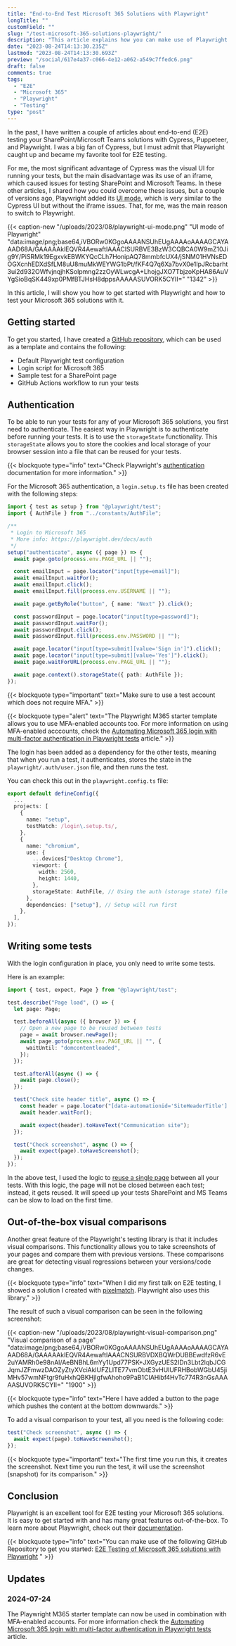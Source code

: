 ```yaml
---
title: "End-to-End Test Microsoft 365 Solutions with Playwright"
longTitle: ""
customField: ""
slug: "/test-microsoft-365-solutions-playwright/"
description: "This article explains how you can make use of Playwright to end-to-end test your Microsoft 365 (SharePoint & Microsoft Teams) solutions."
date: "2023-08-24T14:13:30.235Z"
lastmod: "2023-08-24T14:13:30.693Z"
preview: "/social/617e4a37-c066-4e12-a062-a549c7ffedc6.png"
draft: false
comments: true
tags:
  - "E2E"
  - "Microsoft 365"
  - "Playwright"
  - "Testing"
type: "post"
---
```


In the past, I have written a couple of articles about end-to-end (E2E) testing your SharePoint/Microsoft Teams solutions with Cypress, Puppeteer, and Playwright. I was a big fan of Cypress, but I must admit that Playwright caught up and became my favorite tool for E2E testing.

For me, the most significant advantage of Cypress was the visual UI for running your tests, but the main disadvantage was its use of an iframe, which caused issues for testing SharePoint and Microsoft Teams. In these other articles, I shared how you could overcome these issues, but a couple of versions ago, Playwright added its [UI mode](https://playwright.dev/docs/test-ui-mode), which is very similar to the Cypress UI but without the iframe issues. That, for me, was the main reason to switch to Playwright.

{{< caption-new "/uploads/2023/08/playwright-ui-mode.png" "UI mode of Playwright"  "data:image/png;base64,iVBORw0KGgoAAAANSUhEUgAAAAoAAAAGCAYAAAD68A/GAAAAAklEQVR4AewaftIAAAClSURBVE3BzW3CQBCA0W9mZ10Jig9Y/PiSRMk19EgxvkEBWKYQcCLh7HonipAQ78mmbfcUX4/jSNM01HVNsEDOGXcnhEDXdSfLM8uU8muMkWEYWG1bPt/fKF4Q7q6Xa7bvX0e1IpJRcbarht3ui2d932OWfvjnqjhKSolpmng2zzOyWLwcgA+LhojgJXO7TbjzoKpHA86AuVYgSioBqSK449xp0PMfBTJHsH8dppsAAAAASUVORK5CYII=" "1342" >}}

In this article, I will show you how to get started with Playwright and how to test your Microsoft 365 solutions with it.

## Getting started

To get you started, I have created a [GitHub repository](https://github.com/estruyf/testing-microsoft365-playwright-template), which can be used as a template and contains the following:

- Default Playwright test configuration
- Login script for Microsoft 365
- Sample test for a SharePoint page
- GitHub Actions workflow to run your tests

## Authentication

To be able to run your tests for any of your Microsoft 365 solutions, you first need to authenticate. The easiest way in Playwright is to authenticate before running your tests. It is to use the `storageState` functionality. This `storageState` allows you to store the cookies and local storage of your browser session into a file that can be reused for your tests.

{{< blockquote type="info" text="Check Playwright's [authentication](https://playwright.dev/docs/auth) documentation for more information." >}}

For the Microsoft 365 authentication, a `login.setup.ts` file has been created with the following steps:

```typescript
import { test as setup } from "@playwright/test";
import { AuthFile } from "../constants/AuthFile";

/**
 * Login to Microsoft 365
 * More info: https://playwright.dev/docs/auth
 */
setup("authenticate", async ({ page }) => {
  await page.goto(process.env.PAGE_URL || "");

  const emailInput = page.locator("input[type=email]");
  await emailInput.waitFor();
  await emailInput.click();
  await emailInput.fill(process.env.USERNAME || "");

  await page.getByRole("button", { name: "Next" }).click();

  const passwordInput = page.locator("input[type=password]");
  await passwordInput.waitFor();
  await passwordInput.click();
  await passwordInput.fill(process.env.PASSWORD || "");

  await page.locator("input[type=submit][value='Sign in']").click();
  await page.locator("input[type=submit][value='Yes']").click();
  await page.waitForURL(process.env.PAGE_URL || "");

  await page.context().storageState({ path: AuthFile });
});
```

{{< blockquote type="important" text="Make sure to use a test account which does not require MFA." >}}

{{< blockquote type="alert" text="The Playwright M365 starter template allows you to use MFA-enabled accounts too. For more information on using MFA-enabled acccounts, check the [Automating Microsoft 365 login with multi-factor authentication in Playwright tests](https://www.eliostruyf.com/automating-microsoft-365-login-mfa-playwright-tests/) article." >}}

The login has been added as a dependency for the other tests, meaning that when you run a test, it authenticates, stores the state in the `playwright/.auth/user.json` file, and then runs the test.

You can check this out in the `playwright.config.ts` file:

```typescript
export default defineConfig({
  ...
  projects: [
    {
      name: "setup",
      testMatch: /login\.setup.ts/,
    },
    {
      name: "chromium",
      use: {
        ...devices["Desktop Chrome"],
        viewport: {
          width: 2560,
          height: 1440,
        },
        storageState: AuthFile, // Using the auth (storage state) file
      },
      dependencies: ["setup"], // Setup will run first
    },
  ],
});
```

## Writing some tests

With the login configuration in place, you only need to write some tests.

Here is an example:

```typescript
import { test, expect, Page } from "@playwright/test";

test.describe("Page load", () => {
  let page: Page;

  test.beforeAll(async ({ browser }) => {
    // Open a new page to be reused between tests
    page = await browser.newPage();
    await page.goto(process.env.PAGE_URL || "", {
      waitUntil: "domcontentloaded",
    });
  });

  test.afterAll(async () => {
    await page.close();
  });

  test("Check site header title", async () => {
    const header = page.locator("[data-automationid='SiteHeaderTitle'] a");
    await header.waitFor();

    await expect(header).toHaveText("Communication site");
  });

  test("Check screenshot", async () => {
    await expect(page).toHaveScreenshot();
  });
});
```

In the above test, I used the logic to [reuse a single page](https://playwright.dev/docs/test-retries#reuse-single-page-between-tests) between all your tests. With this logic, the page will not be closed between each test; instead, it gets reused. It will speed up your tests SharePoint and MS Teams can be slow to load on the first time.

## Out-of-the-box visual comparisons

Another great feature of the Playwright's testing library is that it includes visual comparisons. This functionality allows you to take screenshots of your pages and compare them with previous versions. These comparisons are great for detecting visual regressions between your versions/code changes.

{{< blockquote type="info" text="When I did my first talk on E2E testing, I showed a solution I created with [pixelmatch](https://github.com/mapbox/pixelmatch). Playwright also uses this library." >}}

The result of such a visual comparison can be seen in the following screenshot:

{{< caption-new "/uploads/2023/08/playwright-visual-comparison.png" "Visual comparison of a page"  "data:image/png;base64,iVBORw0KGgoAAAANSUhEUgAAAAoAAAAGCAYAAAD68A/GAAAAAklEQVR4AewaftIAAACNSURBVDXBQWrDUBBEwdfzR6vE2uYAMRh0e98nAl/AeBNBhL6mYy1Upd77PSK+JXGyzUES2IDn3Lbt2lqbJCGJqmJZFmwzDAOZyZtyXVciAklUFZLITE77vmObtE3vHUlUFRHBobWGbU45jiMHv57wmNFtgr9fuHxhQBKHjIgfwAhoho9PaB1CIAHibf4HvTc774R3nGsAAAAASUVORK5CYII=" "1900" >}}

{{< blockquote type="info" text="Here I have added a button to the page which pushes the content at the bottom downwards." >}}

To add a visual comparison to your test, all you need is the following code:

```typescript
test("Check screenshot", async () => {
  await expect(page).toHaveScreenshot();
});
```

{{< blockquote type="important" text="The first time you run this, it creates the screenshot. Next time you run the test, it will use the screenshot (snapshot) for its comparison." >}}

## Conclusion

Playwright is an excellent tool for E2E testing your Microsoft 365 solutions. It is easy to get started with and has many great features out-of-the-box. To learn more about Playwright, check out their [documentation](https://playwright.dev/docs/intro).

{{< blockquote type="info" text="You can make use of the following GitHub Repository to get you started: [E2E Testing of Microsoft 365 solutions with Playwright](https://github.com/estruyf/testing-microsoft365-playwright-template) " >}}

## Updates

### 2024-07-24

The Playwright M365 starter template can now be used in combination with MFA-enabled accounts. For more information check the [Automating Microsoft 365 login with multi-factor authentication in Playwright tests](https://www.eliostruyf.com/automating-microsoft-365-login-mfa-playwright-tests/) article.
